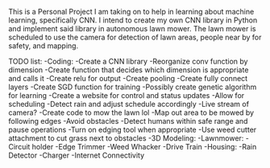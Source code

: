 This is a Personal Project I am taking on to help in learning about machine learning, specifically CNN. I intend to create my own CNN library in Python and implement said library in autonomous lawn mower. The lawn mower is scheduled to use the camera for detection of lawn areas, people near by for safety, and mapping.

TODO list:
-Coding:
  -Create a CNN library
    -Reorganize conv function by dimension
    -Create function that decides which dimension is appropriate and calls it
    -Create relu for output
    -Create pooling
    -Create fully connect layers
    -Create SGD function for training
    -Possibly create genetic algorithm for learning
  -Create a website for control and status updates
    -Allow for scheduling
    -Detect rain and adjust schedule accordingly
    -Live stream of camera?
  -Create code to mow the lawn lol
    -Map out area to be mowed by following edges
    -Avoid obstacles
    -Detect humans within safe range and pause operations
    -Turn on edging tool when appropriate
    -Use weed cutter attachment to cut grass next to obstacles
-3D Modeling:
  -Lawnmower:
    -Circuit holder
    -Edge Trimmer
    -Weed Whacker
    -Drive Train
  -Housing:
    -Rain Detector
    -Charger
    -Internet Connectivity
